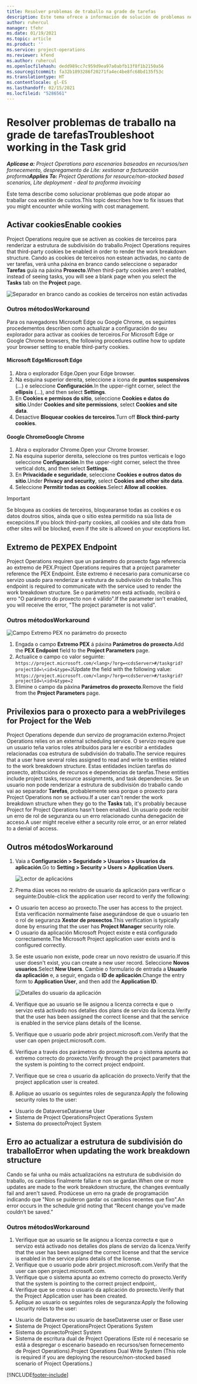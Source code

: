 ```yaml
---
title: Resolver problemas de traballo na grade de tarefas
description: Este tema ofrece a información de solución de problemas necesaria cando se traballa na grade de tarefas.
author: ruhercul
manager: tfehr
ms.date: 01/19/2021
ms.topic: article
ms.product: ''
ms.service: project-operations
ms.reviewer: kfend
ms.author: ruhercul
ms.openlocfilehash: dedd989cc7c959d9ea97a0abfb13f8f1b2150a56
ms.sourcegitcommit: fa32b1893286f20271fa4ec4be8fc68bd135f53c
ms.translationtype: HT
ms.contentlocale: gl-ES
ms.lasthandoff: 02/15/2021
ms.locfileid: "5286561"
---
```

# <a name="troubleshoot-working-in-the-task-grid"></a><span data-ttu-id="45d1a-103">Resolver problemas de traballo na grade de tarefas</span><span class="sxs-lookup"><span data-stu-id="45d1a-103">Troubleshoot working in the Task grid</span></span> 

<span data-ttu-id="45d1a-104">_**Aplícase a:** Project Operations para escenarios baseados en recursos/sen fornecemento, despregamento de Lite: xestionar a facturación proforma_</span><span class="sxs-lookup"><span data-stu-id="45d1a-104">_**Applies To:** Project Operations for resource/non-stocked based scenarios, Lite deployment - deal to proforma invoicing_</span></span>

<span data-ttu-id="45d1a-105">Este tema describe como solucionar problemas que pode atopar ao traballar coa xestión de custos.</span><span class="sxs-lookup"><span data-stu-id="45d1a-105">This topic describes how to fix issues that you might encounter while working with cost management.</span></span>

## <a name="enable-cookies"></a><span data-ttu-id="45d1a-106">Activar cookies</span><span class="sxs-lookup"><span data-stu-id="45d1a-106">Enable cookies</span></span>

<span data-ttu-id="45d1a-107">Project Operations require que se activen as cookies de terceiros para renderizar a estrutura de subdivisión do traballo.</span><span class="sxs-lookup"><span data-stu-id="45d1a-107">Project Operations requires that third-party cookies be enabled in order to render the work breakdown structure.</span></span> <span data-ttu-id="45d1a-108">Cando as cookies de terceiros non estean activadas, no canto de ver tarefas, verá unha páxina en branco cando seleccione o separador **Tarefas** guía na páxina **Proxecto**.</span><span class="sxs-lookup"><span data-stu-id="45d1a-108">When third-party cookies aren't enabled, instead of seeing tasks, you will see a blank page when you select the **Tasks** tab on the **Project** page.</span></span>

![Separador en branco cando as cookies de terceiros non están activadas](media/blankschedule.png)


### <a name="workaround"></a><span data-ttu-id="45d1a-110">Outros métodos</span><span class="sxs-lookup"><span data-stu-id="45d1a-110">Workaround</span></span>
<span data-ttu-id="45d1a-111">Para os navegadores Microsoft Edge ou Google Chrome, os seguintes procedementos describen como actualizar a configuración do seu explorador para activar as cookies de terceiros.</span><span class="sxs-lookup"><span data-stu-id="45d1a-111">For Microsoft Edge or Google Chrome browsers, the following procedures outline how to update your browser setting to enable third-party cookies.</span></span>

#### <a name="microsoft-edge"></a><span data-ttu-id="45d1a-112">Microsoft Edge</span><span class="sxs-lookup"><span data-stu-id="45d1a-112">Microsoft Edge</span></span>

1. <span data-ttu-id="45d1a-113">Abra o explorador Edge.</span><span class="sxs-lookup"><span data-stu-id="45d1a-113">Open your Edge browser.</span></span>
2. <span data-ttu-id="45d1a-114">Na esquina superior dereita, seleccione a icona de **puntos suspensivos** (...) e seleccione **Configuración**.</span><span class="sxs-lookup"><span data-stu-id="45d1a-114">In the upper-right corner, select the **ellipsis** (...), and then select **Settings**.</span></span>
3. <span data-ttu-id="45d1a-115">En **Cookies e permisos do sitio**, seleccione **Cookies e datos do sitio**.</span><span class="sxs-lookup"><span data-stu-id="45d1a-115">Under **Cookies and site permissions**, select **Cookies and site data**.</span></span>
4. <span data-ttu-id="45d1a-116">Desactive **Bloquear cookies de terceiros**.</span><span class="sxs-lookup"><span data-stu-id="45d1a-116">Turn off **Block third-party cookies**.</span></span>

#### <a name="google-chrome"></a><span data-ttu-id="45d1a-117">Google Chrome</span><span class="sxs-lookup"><span data-stu-id="45d1a-117">Google Chrome</span></span>

1. <span data-ttu-id="45d1a-118">Abra o explorador Chrome.</span><span class="sxs-lookup"><span data-stu-id="45d1a-118">Open your Chrome browser.</span></span>
2. <span data-ttu-id="45d1a-119">Na esquina superior dereita, seleccione os tres puntos verticais e logo seleccione **Configuración**.</span><span class="sxs-lookup"><span data-stu-id="45d1a-119">In the upper-right corner, select the three vertical dots, and then select **Settings**.</span></span>
3. <span data-ttu-id="45d1a-120">En **Privacidade e seguridade**, seleccione **Cookies e outros datos do sitio**.</span><span class="sxs-lookup"><span data-stu-id="45d1a-120">Under **Privacy and security**, select **Cookies and other site data**.</span></span>
4. <span data-ttu-id="45d1a-121">Seleccione **Permitir todas as cookies**.</span><span class="sxs-lookup"><span data-stu-id="45d1a-121">Select **Allow all cookies**.</span></span>

> [!IMPORTANT]
> <span data-ttu-id="45d1a-122">Se bloquea as cookies de terceiros, bloquearanse todas as cookies e os datos doutros sitios, aínda que o sitio estea permitido na súa lista de excepcións.</span><span class="sxs-lookup"><span data-stu-id="45d1a-122">If you block third-party cookies, all cookies and site data from other sites will be blocked, even if the site is allowed on your exceptions list.</span></span>

## <a name="pex-endpoint"></a><span data-ttu-id="45d1a-123">Extremo de PEX</span><span class="sxs-lookup"><span data-stu-id="45d1a-123">PEX Endpoint</span></span>

<span data-ttu-id="45d1a-124">Project Operations requiren que un parámetro do proxecto faga referencia ao extremo de PEX.</span><span class="sxs-lookup"><span data-stu-id="45d1a-124">Project Operations requires that a project parameter reference the PEX Endpoint.</span></span> <span data-ttu-id="45d1a-125">Este extremo é necesario para comunicarse co servizo usado para renderizar a estrutura de subdivisión do traballo.</span><span class="sxs-lookup"><span data-stu-id="45d1a-125">This endpoint is required to communicate with the service used to render the work breakdown structure.</span></span> <span data-ttu-id="45d1a-126">Se o parámetro non está activado, recibirá o erro "O parámetro do proxecto non é válido".</span><span class="sxs-lookup"><span data-stu-id="45d1a-126">If the parameter isn't enabled, you will receive the error, "The project parameter is not valid".</span></span> 

### <a name="workaround"></a><span data-ttu-id="45d1a-127">Outros métodos</span><span class="sxs-lookup"><span data-stu-id="45d1a-127">Workaround</span></span>
 ![Campo Extremo PEX no parámetro do proxecto](media/projectparameter.png)

1. <span data-ttu-id="45d1a-129">Engada o campo **Extremo PEX** á páxina **Parámetros do proxecto**.</span><span class="sxs-lookup"><span data-stu-id="45d1a-129">Add the **PEX Endpoint** field to the **Project Parameters** page.</span></span>
2. <span data-ttu-id="45d1a-130">Actualice o campo co valor seguinte: `https://project.microsoft.com/<lang>/?org=<cdsServer>#/taskgrid?projectId=\<id>&type=2`</span><span class="sxs-lookup"><span data-stu-id="45d1a-130">Update the field with the following value: `https://project.microsoft.com/<lang>/?org=<cdsServer>#/taskgrid?projectId=\<id>&type=2`</span></span>
3. <span data-ttu-id="45d1a-131">Elimine o campo da páxina **Parámetros do proxecto**.</span><span class="sxs-lookup"><span data-stu-id="45d1a-131">Remove the field from the **Project Parameters** page.</span></span>

## <a name="privileges-for-project-for-the-web"></a><span data-ttu-id="45d1a-132">Privilexios para o proxecto para a web</span><span class="sxs-lookup"><span data-stu-id="45d1a-132">Privileges for Project for the Web</span></span>

<span data-ttu-id="45d1a-133">Project Operations depende dun servizo de programación externo.</span><span class="sxs-lookup"><span data-stu-id="45d1a-133">Project Operations relies on an external scheduling service.</span></span> <span data-ttu-id="45d1a-134">O servizo require que un usuario teña varios roles atribuídos para ler e escribir a entidades relacionadas coa estrutura de subdivisión do traballo.</span><span class="sxs-lookup"><span data-stu-id="45d1a-134">The service requires that a user have several roles assigned to read and write to entities related to the work breakdown structure.</span></span> <span data-ttu-id="45d1a-135">Estas entidades inclúen tarefas do proxecto, atribucións de recursos e dependencias de tarefas.</span><span class="sxs-lookup"><span data-stu-id="45d1a-135">These entities include project tasks, resource assignments, and task dependencies.</span></span> <span data-ttu-id="45d1a-136">Se un usuario non pode renderizar a estrutura de subdivisión do traballo cando vai ao separador **Tarefas**, probablemente sexa porque o proxecto para Project Operations non se activou.</span><span class="sxs-lookup"><span data-stu-id="45d1a-136">If a user can't render the work breakdown structure when they go to the **Tasks** tab, it's probably because Project for Project Operations hasn't been enabled.</span></span> <span data-ttu-id="45d1a-137">Un usuario pode recibir un erro de rol de seguranza ou un erro relacionado cunha denegación de acceso.</span><span class="sxs-lookup"><span data-stu-id="45d1a-137">A user might receive either a security role error, or an error related to a denial of access.</span></span>


## <a name="workaround"></a><span data-ttu-id="45d1a-138">Outros métodos</span><span class="sxs-lookup"><span data-stu-id="45d1a-138">Workaround</span></span>

1. <span data-ttu-id="45d1a-139">Vaia a **Configuración > Seguridade > Usuarios > Usuarios da aplicación**.</span><span class="sxs-lookup"><span data-stu-id="45d1a-139">Go to **Setting > Security > Users > Application Users**.</span></span>  

   ![Lector de aplicacións](media/applicationuser.jpg)
   
2. <span data-ttu-id="45d1a-141">Prema dúas veces no rexistro de usuario da aplicación para verificar o seguinte:</span><span class="sxs-lookup"><span data-stu-id="45d1a-141">Double-click the application user record to verify the following:</span></span>

 - <span data-ttu-id="45d1a-142">O usuario ten acceso ao proxecto.</span><span class="sxs-lookup"><span data-stu-id="45d1a-142">The user has access to the project.</span></span> <span data-ttu-id="45d1a-143">Esta verificación normalmente faise asegurándose de que o usuario ten o rol de seguranza **Xestor de proxectos**.</span><span class="sxs-lookup"><span data-stu-id="45d1a-143">This verification is typically done by ensuring that the user has **Project Manager** security role.</span></span>
 - <span data-ttu-id="45d1a-144">O usuario da aplicación Microsoft Project existe e está configurado correctamente.</span><span class="sxs-lookup"><span data-stu-id="45d1a-144">The Microsoft Project application user exists and is configured correctly.</span></span>
 
3. <span data-ttu-id="45d1a-145">Se este usuario non existe, pode crear un novo rexistro de usuario.</span><span class="sxs-lookup"><span data-stu-id="45d1a-145">If this user doesn't exist, you can create a new user record.</span></span> <span data-ttu-id="45d1a-146">Seleccione **Novos usuarios**.</span><span class="sxs-lookup"><span data-stu-id="45d1a-146">Select **New Users**.</span></span> <span data-ttu-id="45d1a-147">Cambie o formulario de entrada a **Usuario da aplicación** e, a seguir, engada o **ID de aplicación**.</span><span class="sxs-lookup"><span data-stu-id="45d1a-147">Change the entry form to **Application User**, and then add the **Application ID**.</span></span>

   ![Detalles do usuario da aplicación](media/applicationuserdetails.jpg)

4. <span data-ttu-id="45d1a-149">Verifique que ao usuario se lle asignou a licenza correcta e que o servizo está activado nos detalles dos plans de servizo da licenza.</span><span class="sxs-lookup"><span data-stu-id="45d1a-149">Verify that the user has been assigned the correct license and that the service is enabled in the service plans details of the license.</span></span>
5. <span data-ttu-id="45d1a-150">Verifique que o usuario pode abrir project.microsoft.com.</span><span class="sxs-lookup"><span data-stu-id="45d1a-150">Verify that the user can open project.microsoft.com.</span></span>
6. <span data-ttu-id="45d1a-151">Verifique a través dos parámetros do proxecto que o sistema apunta ao extremo correcto do proxecto.</span><span class="sxs-lookup"><span data-stu-id="45d1a-151">Verify through the project parameters that the system is pointing to the correct project endpoint.</span></span>
7. <span data-ttu-id="45d1a-152">Verifique que se crea o usuario da aplicación do proxecto.</span><span class="sxs-lookup"><span data-stu-id="45d1a-152">Verify that the project application user is created.</span></span>
8. <span data-ttu-id="45d1a-153">Aplique ao usuario os seguintes roles de seguranza:</span><span class="sxs-lookup"><span data-stu-id="45d1a-153">Apply the following security roles to the user:</span></span>

  - <span data-ttu-id="45d1a-154">Usuario de Dataverse</span><span class="sxs-lookup"><span data-stu-id="45d1a-154">Dataverse User</span></span>
  - <span data-ttu-id="45d1a-155">Sistema de Project Operations</span><span class="sxs-lookup"><span data-stu-id="45d1a-155">Project Operations System</span></span>
  - <span data-ttu-id="45d1a-156">Sistema do proxecto</span><span class="sxs-lookup"><span data-stu-id="45d1a-156">Project System</span></span>

## <a name="error-when-updating-the-work-breakdown-structure"></a><span data-ttu-id="45d1a-157">Erro ao actualizar a estrutura de subdivisión do traballo</span><span class="sxs-lookup"><span data-stu-id="45d1a-157">Error when updating the work breakdown structure</span></span>

<span data-ttu-id="45d1a-158">Cando se fai unha ou máis actualizacións na estrutura de subdivisión do traballo, os cambios finalmente fallan e non se gardan.</span><span class="sxs-lookup"><span data-stu-id="45d1a-158">When one or more updates are made to the work breakdown structure, the changes eventually fail and aren't saved.</span></span> <span data-ttu-id="45d1a-159">Prodúcese un erro na grade de programación indicando que "Non se puideron gardar os cambios recentes que fixo".</span><span class="sxs-lookup"><span data-stu-id="45d1a-159">An error occurs in the schedule grid noting that “Recent change you’ve made couldn’t be saved.”</span></span>

### <a name="workaround"></a><span data-ttu-id="45d1a-160">Outros métodos</span><span class="sxs-lookup"><span data-stu-id="45d1a-160">Workaround</span></span>

1. <span data-ttu-id="45d1a-161">Verifique que ao usuario se lle asignou a licenza correcta e que o servizo está activado nos detalles dos plans de servizo da licenza.</span><span class="sxs-lookup"><span data-stu-id="45d1a-161">Verify that the user has been assigned the correct license and that the service is enabled in the service plans details of the license.</span></span>
2. <span data-ttu-id="45d1a-162">Verifique que o usuario pode abrir project.microsoft.com.</span><span class="sxs-lookup"><span data-stu-id="45d1a-162">Verify that the user can open project.microsoft.com.</span></span>
3. <span data-ttu-id="45d1a-163">Verifique que o sistema apunta ao extremo correcto do proxecto.</span><span class="sxs-lookup"><span data-stu-id="45d1a-163">Verify that the system is pointing to the correct project endpoint,.</span></span>
4. <span data-ttu-id="45d1a-164">Verifique que se creou o usuario da aplicación do proxecto.</span><span class="sxs-lookup"><span data-stu-id="45d1a-164">Verify that the Project Application user has been created.</span></span>
5. <span data-ttu-id="45d1a-165">Aplique ao usuario os seguintes roles de seguranza:</span><span class="sxs-lookup"><span data-stu-id="45d1a-165">Apply the following security roles to the user:</span></span>
  
  - <span data-ttu-id="45d1a-166">Usuario de Dataverse ou usuario de base</span><span class="sxs-lookup"><span data-stu-id="45d1a-166">Dataverse user or Base user</span></span>
  - <span data-ttu-id="45d1a-167">Sistema de Project Operations</span><span class="sxs-lookup"><span data-stu-id="45d1a-167">Project Operations System</span></span>
  - <span data-ttu-id="45d1a-168">Sistema do proxecto</span><span class="sxs-lookup"><span data-stu-id="45d1a-168">Project System</span></span>
  - <span data-ttu-id="45d1a-169">Sistema de escritura dual de Project Operations (Este rol é necesario se está a despregar o escenario baseado en recursos/sen fornecemento de Project Operations).</span><span class="sxs-lookup"><span data-stu-id="45d1a-169">Project Operations Dual Write System (This role is required if you are deploying the resource/non-stocked based scenario of Project Operations.)</span></span>


[!INCLUDE[footer-include](../includes/footer-banner.md)]